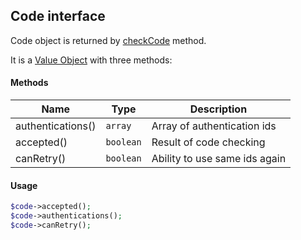 ## Code interface

Code object is returned by [checkCode](#checkcode) method.

It is a [Value Object](https://en.wikipedia.org/wiki/Value_object) with three methods:

#### Methods
Name | Type | Description
--- | --- | ---
authentications() | `array` | Array of authentication ids
accepted() | `boolean` | Result of code checking
canRetry() | `boolean` | Ability to use same ids again


#### Usage
```php
$code->accepted();
$code->authentications();
$code->canRetry();
```
